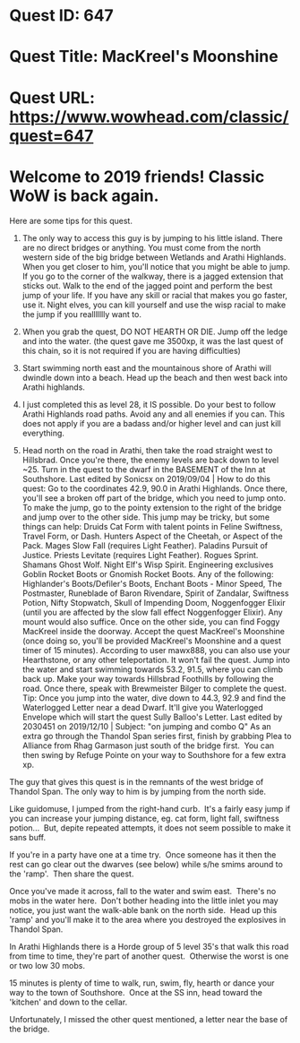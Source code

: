 # Quest ID: 647
# Quest Title: MacKreel's Moonshine
# Quest URL: https://www.wowhead.com/classic/quest=647
# Welcome to 2019 friends! Classic WoW is back again.

Here are some tips for this quest.

1. The only way to access this guy is by jumping to his little island. There are no direct bridges or anything. You must come from the north western side of the big bridge between Wetlands and Arathi Highlands. When you get closer to him, you'll notice that you might be able to jump. If you go to the corner of the walkway, there is a jagged extension that sticks out. Walk to the end of the jagged point and perform the best jump of your life. If you have any skill or racial that makes you go faster, use it. Night elves, you can kill yourself and use the wisp racial to make the jump if you reallllllly want to.

2. When you grab the quest, DO NOT HEARTH OR DIE. Jump off the ledge and into the water. (the quest gave me 3500xp, it was the last quest of this chain, so it is not required if you are having difficulties)

3. Start swimming north east and the mountainous shore of Arathi will dwindle down into a beach. Head up the beach and then west back into Arathi highlands.

4. I just completed this as level 28, it IS possible. Do your best to follow Arathi Highlands road paths. Avoid any and all enemies if you can. This does not apply if you are a badass and/or higher level and can just kill everything.

5. Head north on the road in Arathi, then take the road straight west to Hillsbrad. Once you're there, the enemy levels are back down to level ~25. Turn in the quest to the dwarf in the BASEMENT of the Inn at Southshore.
Last edited by Sonicsx on 2019/09/04 | How to do this quest:
Go to the coordinates 42.9, 90.0 in Arathi Highlands.
Once there, you'll see a broken off part of the bridge, which you need to jump onto. To make the jump, go to the pointy extension to the right of the bridge and jump over to the other side. This jump may be tricky, but some things can help:
 Druids  Cat Form with talent points in  Feline Swiftness,  Travel Form, or  Dash.
 Hunters  Aspect of the Cheetah, or  Aspect of the Pack.
 Mages  Slow Fall (requires  Light Feather).
 Paladins  Pursuit of Justice.
 Priests  Levitate (requires  Light Feather).
 Rogues  Sprint.
 Shamans  Ghost Wolf.
 Night Elf's  Wisp Spirit.
 Engineering exclusives  Goblin Rocket Boots or  Gnomish Rocket Boots.
Any of the following: Highlander's Boots/Defiler's Boots,  Enchant Boots - Minor Speed, The Postmaster,  Runeblade of Baron Rivendare,  Spirit of Zandalar,  Swiftness Potion,  Nifty Stopwatch,  Skull of Impending Doom,  Noggenfogger Elixir (until you are affected by the slow fall effect  Noggenfogger Elixir).
Any mount would also suffice.
Once on the other side, you can find Foggy MacKreel inside the doorway. Accept the quest  MacKreel's Moonshine (once doing so, you'll be provided  MacKreel's Moonshine and a quest timer of 15 minutes). According to user mawx888, you can also use your  Hearthstone, or any other teleportation. It won't fail the quest.
Jump into the water and start swimming towards 53.2, 91.5, where you can climb back up.
Make your way towards Hillsbrad Foothills by following the road. Once there, speak with Brewmeister Bilger to complete the quest.
Tip:
Once you jump into the water, dive down to 44.3, 92.9 and find the Waterlogged Letter near a dead  Dwarf. It'll give you  Waterlogged Envelope which will start the quest  Sully Balloo's Letter.
Last edited by 2030451 on 2019/12/10 | Subject: "on jumping and combo Q"
As an extra go through the Thandol Span series first, finish by grabbing Plea to Alliance from Rhag Garmason just south of the bridge first.  You can then swing by Refuge Pointe on your way to Southshore for a few extra xp.

The guy that gives this quest is in the remnants of the west bridge of Thandol Span. The only way to him is by jumping from the north side. 

Like guidomuse, I jumped from the right-hand curb.  It's a fairly easy jump if you can increase your jumping distance, eg. cat form, light fall, swiftness potion...  But, depite repeated attempts, it does not seem possible to make it sans buff. 

If you're in a party have one at a time try.  Once someone has it then the rest can go clear out the dwarves (see below) while s/he smims around to the 'ramp'.  Then share the quest.

Once you've made it across, fall to the water and swim east.  There's no mobs in the water here.  Don't bother heading into the little inlet you may notice, you just want the walk-able bank on the north side.  Head up this 'ramp' and you'll make it to the area where you destroyed the explosives in Thandol Span.

In Arathi Highlands there is a Horde group of 5 level 35's that walk this road from time to time, they're part of another quest.  Otherwise the worst is one or two low 30 mobs.

15 minutes is plenty of time to walk, run, swim, fly, hearth or dance your way to the town of Southshore.  Once at the SS inn, head toward the 'kitchen' and down to the cellar. 

Unfortunately, I missed the other quest mentioned, a letter near the base of the bridge.